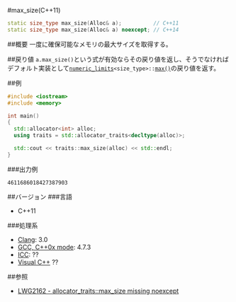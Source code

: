 #max_size(C++11)
```cpp
static size_type max_size(Alloc& a);          // C++11
static size_type max_size(Alloc& a) noexcept; // C++14
```

##概要
一度に確保可能なメモリの最大サイズを取得する。


##戻り値
`a.max_size()`という式が有効ならその戻り値を返し、そうでなければデフォルト実装として[`numeric_limits`](/reference/limits/numeric_limits.md)`<size_type>::`[`max()`](/reference/limits/numeric_limits/max.md)の戻り値を返す。


##例
```cpp
#include <iostream>
#include <memory>

int main()
{
  std::allocator<int> alloc;
  using traits = std::allocator_traits<decltype(alloc)>;

  std::cout << traits::max_size(alloc) << std::endl;
}
```

###出力例
```
4611686018427387903
```


##バージョン
###言語
- C++11

###処理系
- [Clang](/implementation#clang.md): 3.0
- [GCC, C++0x mode](/implementation#gcc.md): 4.7.3
- [ICC](/implementation#icc.md): ??
- [Visual C++](/implementation#visual_cpp.md) ??

##参照
- [LWG2162 - allocator_traits::max_size missing noexcept](http://www.open-std.org/jtc1/sc22/wg21/docs/lwg-defects.html#2162)

